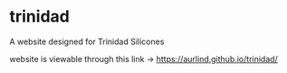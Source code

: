 # trinidad
A website designed for Trinidad Silicones

website is viewable through this link -> https://aurlind.github.io/trinidad/

